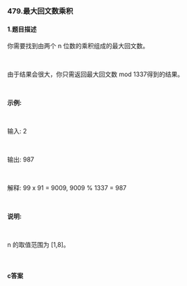### 479.最大回文数乘积

#### 1.题目描述

<p>你需要找到由两个 n 位数的乘积组成的最大回文数。</p><br/><p>由于结果会很大，你只需返回最大回文数 mod 1337得到的结果。</p><br/><p><strong>示例:</strong></p><br/><p>输入: 2</p><br/><p>输出: 987</p><br/><p>解释: 99 x 91 = 9009, 9009 % 1337 = 987</p><br/><p><strong>说明:</strong></p><br/><p>n 的取值范围为&nbsp;[1,8]。</p><br/>

#### c答案

```c

